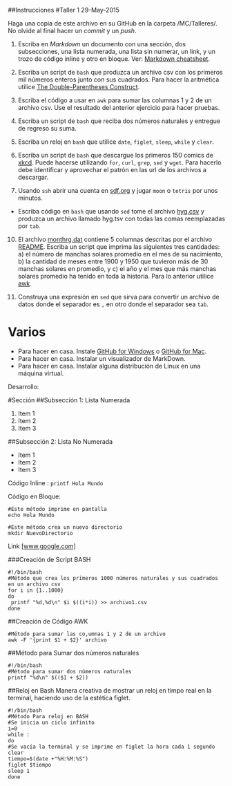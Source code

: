 ##Instrucciones
#Taller 1
29-May-2015

Haga una copia de este archivo en su GitHub en la carpeta /MC/Talleres/. No olvide al final hacer un *commit* y un *push*.

1. Escriba en *Markdown* un documento con una sección, dos subsecciones, una lista numerada, una lista sin numerar, un link, y un trozo de código inline y otro en bloque. Ver: [Markdown cheatsheet](https://github.com/adam-p/markdown-here/wiki/Markdown-Cheatsheet).

2. Escriba un script de `bash` que produzca un archivo csv con los primeros mil números enteros junto con sus cuadrados. Para hacer la aritmética utilice [The Double-Parentheses Construct](http://www.tldp.org/LDP/abs/html/dblparens.html).

3. Escriba el código a usar en `awk` para sumar las columnas 1 y 2 de un archivo csv. Use el resultado del anterior ejercicio para hacer pruebas.

4. Escriba un script de `bash` que reciba dos números naturales y entregue de regreso su suma.

7. Escriba un reloj en `bash` que utilice `date`, `figlet`, `sleep`, `while` y `clear`.
 
8. Escriba un script de `bash` que descargue los primeros 150 comics de [xkcd](http://xkcd.com/). Puede hacerse utilizando `for`, `curl`, `grep`, `sed` y `wget`. Para hacerlo debe identificar y aprovechar el patrón en las url de los archivos a descargar.

9. Usando `ssh` abrir una cuenta en [sdf.org](http://www.sdf.org) y jugar `moon` o `tetris` por unos minutos.
+ Escriba código en `bash` que usando `sed` tome el archivo [hyg.csv](https://raw.githubusercontent.com/ComputoCienciasUniandes/HerramientasComputacionales/master/Lectures/2015-10/LaTeX/hipparcoscat/hyg.csv) y produzca un archivo llamado hyg.tsv con todas las comas reemplazadas por `tab`.

10. El archivo [monthrg.dat](https://raw.githubusercontent.com/ComputoCienciasUniandes/MetodosComputacionalesDatos/master/hands_on/solar/monthrg.dat) contiene 5 columnas descritas por el archivo [README](https://github.com/ComputoCienciasUniandes/MetodosComputacionalesDatos/blob/master/hands_on/solar/README). Escriba un script que imprima las siguientes tres cantidades: a) el número de manchas solares promedio en el mes de su nacimiento, b) la cantidad de meses entre 1900 y 1950 que tuvieron más de 30 manchas solares en promedio, y c) el año y el mes que más manchas solares promedio ha tenido en toda la historia. Para lo anterior utilice [awk](http://www.staff.science.uu.nl/~oostr102/docs/nawk/nawkA4.pdf).

11. Construya una expresión en `sed` que sirva para convertir un archivo de datos donde el separador es  `,` en otro donde el separador sea `tab`. 



# Varios

+ Para hacer en casa. Instale [GitHub for Windows](https://windows.github.com/) o [GitHub for Mac](https://mac.github.com/).
+ Para hacer en casa. Instalar un visualizador de MarkDown.
+ Para hacer en casa. Instalar alguna distribución de Linux en una máquina virtual.

Desarrollo:

#Sección
##Subsección 1: Lista Numerada

1. Item 1
2. Item 2
3. Item 3

##Subsección 2: Lista No Numerada

* Item 1
* Item 2
* Item 3

Código Inline : `printf Hola Mundo`

Código en Bloque:
```
#Este método imprime en pantalla
echo Hola Mundo

#Este método crea un nuevo directorio
mkdir NuevoDirectorio
```
Link [www.google.com]

###Creación de Script BASH
```
#!/bin/bash
#Método que crea los primeros 1000 números naturales y sus cuadrados en un archivo csv
for i in {1..1000}
do
 printf "%d,%d\n" $i $((i*i)) >> archivo1.csv
done
```

##Creación de Código AWK
```
#Método para sumar las co,umnas 1 y 2 de un archivo
awk -F '{print $1 + $2}' archivo
```

##Método para Sumar dos números naturales
```
#!/bin/bash
#Método para sumar dos números naturales
printf "%d\n" $(($1 + $2))
```
##Reloj en Bash
Manera creativa de mostrar un reloj en timpo real en la terminal, haciendo uso de la estética figlet.
```
#!/bin/bash
#Método Para reloj en BASH
#Se inicia un ciclo infinito
i=0
while :
do
#Se vacía la terminal y se imprime en figlet la hora cada 1 segundo
clear
tiempo=$(date +"%H:%M:%S")
figlet $tiempo
sleep 1
done
```
